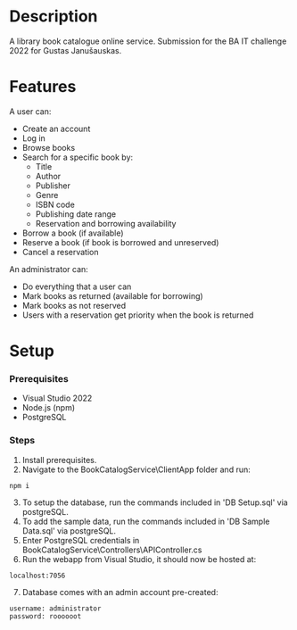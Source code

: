 # Description
A library book catalogue online service.
Submission for the BA IT challenge 2022 for Gustas Janušauskas.

# Features
A user can:
- Create an account
- Log in
- Browse books
- Search for a specific book by:
    - Title
    - Author
    - Publisher
    - Genre
    - ISBN code
    - Publishing date range
    - Reservation and borrowing availability
- Borrow a book (if available)
- Reserve a book (if book is borrowed and unreserved)
- Cancel a reservation

An administrator can:
- Do everything that a user can
- Mark books as returned (available for borrowing)
- Mark books as not reserved
- Users with a reservation get priority when the book is returned

# Setup
### Prerequisites
- Visual Studio 2022
- Node.js (npm)
- PostgreSQL

### Steps

1. Install prerequisites.
2. Navigate to the BookCatalogService\ClientApp folder and run:
```
npm i
```
3. To setup the database, run the commands included in 'DB Setup.sql' via postgreSQL.
4. To add the sample data, run the commands included in 'DB Sample Data.sql' via postgreSQL.
5. Enter PostgreSQL credentials in BookCatalogService\Controllers\APIController.cs
6. Run the webapp from Visual Studio, it should now be hosted at:
```
localhost:7056
```
7. Database comes with an admin account pre-created:
```
username: administrator
password: roooooot
```